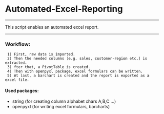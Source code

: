 # Automated-Excel-Reporting
***
This script enables an automated excel report. 
***

### Workflow:
 
     1) First, raw data is imported.
     2) Then the needed columns (e.g. sales, customer-region etc.) is extracted. 
     3) fter that, a PivotTable is created. 
     4) Then with openpyxl package, excel formulars can be written. 
     5) At last, a barchart is created and the report is exported as a excel file.

#### Used packages:
- string (for creating column alphabet chars A,B,C ...)
- openpyxl (for writing excel formulars, barcharts)

##
